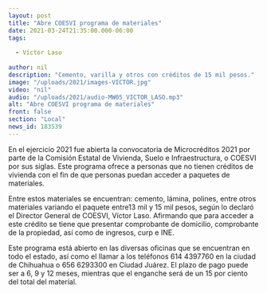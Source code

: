 ```yaml
---
layout: post
title: "Abre COESVI programa de materiales"
date: 2021-03-24T21:35:00.000-06:00
tags:
  
  - Víctor Laso
  
author: nil
description: "Cemento, varilla y otros con créditos de 15 mil pesos."
image: "/uploads/2021/images-VICTOR.jpg"
video: "nil"
audio: "/uploads/2021/audio-MW05_VICTOR_LASO.mp3"
alt: "Abre COESVI programa de materiales"
front: false
section: "Local"
news_id: 183539
---
```


En el ejercicio 2021 fue abierta la convocatoria de Microcréditos 2021 por parte de la Comisión Estatal de Vivienda, Suelo e Infraestructura, o COESVI por sus siglas. Este programa ofrece a personas que no tienen créditos de vivienda con el fin de que personas puedan acceder a paquetes de materiales.

Entre estos materiales se encuentran: cemento, lámina, polines, entre otros materiales variando el paquete entre13 mil y 15 mil pesos, según lo declaró el Director General de COESVI, Víctor Laso. Afirmando que para acceder a este crédito se tiene que presentar comprobante de domicilio, comprobante de la propiedad, así como de ingresos, curp e INE.

Este programa está abierto en las diversas oficinas que se encuentran en todo el estado, así como el llamar a los teléfonos 614 4397760 en la ciudad de Chihuahua o 656 6293300 en Ciudad Juárez. El plazo de pago puede ser a 6, 9 y 12 meses, mientras que el enganche será de un 15 por ciento del total del material.